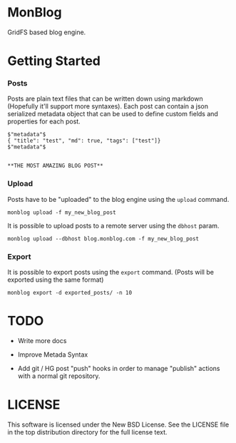 MonBlog
=======

GridFS based blog engine.

Getting Started
===============


### Posts

Posts are plain text files that can be written down using markdown (Hopefully it'll support more syntaxes). Each post can contain a json serialized metadata object that can be used to define custom fields and properties for each post.  

	$"metadata"$
	{ "title": "test", "md": true, "tags": ["test"]}
	$"metadata"$
	
	
	**THE MOST AMAZING BLOG POST**


### Upload

Posts have to be "uploaded" to the blog engine using the `upload` command.

	monblog upload -f my_new_blog_post


It is possible to upload posts to a remote server using the `dbhost` param.


	monblog upload --dbhost blog.monblog.com -f my_new_blog_post


### Export

It is possible to export posts using the `export` command. (Posts will be exported using the same format)

	monblog export -d exported_posts/ -n 10


TODO
====

* Write more docs

* Improve Metada Syntax

* Add git / HG post "push" hooks in order to manage "publish" actions with a normal git repository.


LICENSE
=======

This software is licensed under the New BSD License. See the LICENSE file in the top distribution directory for the full license text.
